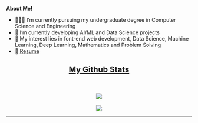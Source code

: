 **About Me!**

- 👨🏽‍💻  I’m currently pursuing my undergraduate degree in Computer Science and Engineering
- 🌱 I’m currently developing AI/ML and Data Science projects
- 🤔 My interest lies in font-end web development, Data Science, Machine Learning, Deep Learning, Mathematics and Problem Solving
- 📄 [Resume](https://chiraayupm.github.io/chiraayupm/assets/Chiraayu_Meghnani_.pdf)


<h2 align="center"><u>My Github Stats</u></h2>
<p align="center">
<br>
<br>
<img align="center" src="https://github-readme-stats.vercel.app/api?username=Chiraayupm&count_private=true&show_icons=trueline_height=21&theme=github_dark">	
<br>
<br>
<img align="center" src="https://github-readme-streak-stats.herokuapp.com/?user=Chiraayupm&theme=holi-theme">
</p>



-----
